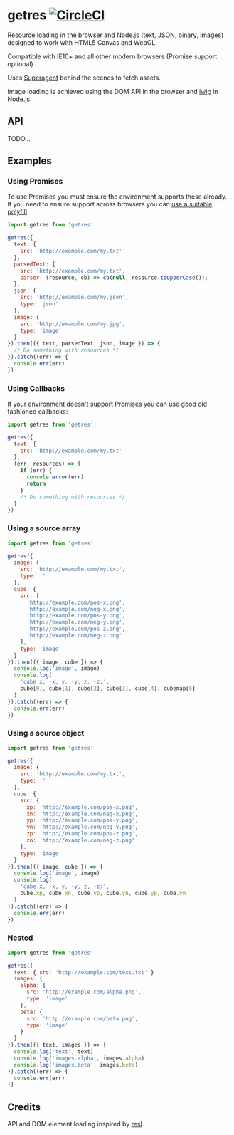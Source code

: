 # getres [![CircleCI](https://circleci.com/gh/WebSeed/getres.svg?style=svg)](https://circleci.com/gh/WebSeed/getres)

Resource loading in the browser and Node.js  (text, JSON, binary, images) designed to work with HTML5 Canvas and WebGL.

Compatible with IE10+ and all other modern browsers (Promise support optional)

Uses [Superagent](https://github.com/visionmedia/superagent) behind the scenes to fetch assets.

Image loading is achieved using the DOM API in the browser and [lwip](https://github.com/EyalAr/lwip) in Node.js.

## API

TODO...

## Examples

### Using Promises

To use Promises you must ensure the environment supports these already. If you need to ensure support across browsers you can [use a suitable polyfill](https://github.com/stefanpenner/es6-promise#auto-polyfill).

```js
import getres from 'getres'

getres({
  text: {
    src: 'http://example.com/my.txt'
  },
  parsedText: {
    src: 'http://example.com/my.txt',
    parser: (resource, cb) => cb(null, resource.toUpperCase());
  },
  json: {
    src: 'http://example.com/my.json',
    type: 'json'
  },
  image: {
    src: 'http://example.com/my.jpg',
    type: 'image'
  }
}).then(({ text, parsedText, json, image }) => {
  /* Do something with resources */
}).catch((err) => {
  console.err(err)
})
```

### Using Callbacks

If your environment doesn't support Promises you can use good old fashioned callbacks:

```js
import getres from 'getres';

getres({
  text: {
    src: 'http://example.com/my.txt'
  },
  (err, resources) => {
    if (err) {
      console.error(err)
      return
    }
    /* Do something with resources */
  }
})
```

### Using a source array

```js
import getres from 'getres'

getres({
  image: {
    src: 'http://example.com/my.txt',
    type: ''
  },
  cube: {
    src: [
      'http://example.com/pos-x.png',
      'http://example.com/neg-x.png',
      'http://example.com/pos-y.png',
      'http://example.com/neg-y.png',
      'http://example.com/pos-z.png',
      'http://example.com/neg-z.png'
    ],
    type: 'image'
  }
}).then(({ image, cube }) => {
  console.log('image', image)
  console.log(
    'cube x, -x, y, -y, z, -z:',
    cube[0], cube[1], cube[2], cube[3], cube[4], cubemap[5]
  )
}).catch((err) => {
  console.err(err)
})
```

### Using a source object

```js
import getres from 'getres'

getres({
  image: {
    src: 'http://example.com/my.txt',
    type: ''
  },
  cube: {
    src: {
      xp: 'http://example.com/pos-x.png',
      xn: 'http://example.com/neg-x.png',
      yp: 'http://example.com/pos-y.png',
      yn: 'http://example.com/neg-y.png',
      zp: 'http://example.com/pos-z.png',
      zn: 'http://example.com/neg-z.png'
    },
    type: 'image'
  }
}).then(({ image, cube }) => {
  console.log('image', image)
  console.log(
    'cube x, -x, y, -y, z, -z:',
    cube.xp, cube.xn, cube.yp, cube.yn, cube.yp, cube.yn
  )
}).catch((err) => {
  console.err(err)
})
```

### Nested

```js
import getres from 'getres'

getres({
  text: { src: 'http://example.com/text.txt' }
  images: {
    alpha: {
      src: 'http://example.com/alpha.png',
      type: 'image'
    },
    beta: {
      src: 'http://example.com/beta.png',
      type: 'image'
    }
  }
}).then(({ text, images }) => {
  console.log('text', text)
  console.log('images.alpha', images.alpha)
  console.log('images.beta', images.beta)
}).catch((err) => {
  console.err(err)
})
```

## Credits

API and DOM element loading inspired by [resl](https://github.com/mikolalysenko/resl).
